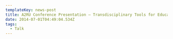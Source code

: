 ```yaml
---
templateKey: news-post
title: A2RU Conference Presentation — Transdisciplinary Tools for Education
date: 2014-07-01T04:49:04.534Z
tags:
  - Talk
---
```

